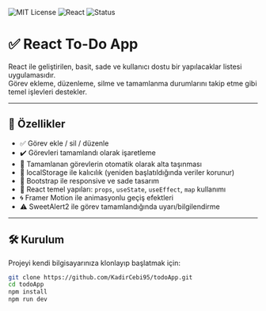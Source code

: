 ![MIT License](https://img.shields.io/badge/license-MIT-blue.svg)
![React](https://img.shields.io/badge/react-18.2.0-blue)
![Status](https://img.shields.io/badge/status-Active-brightgreen)

# ✅ React To-Do App

React ile geliştirilen, basit, sade ve kullanıcı dostu bir yapılacaklar listesi uygulamasıdır.  
Görev ekleme, düzenleme, silme ve tamamlanma durumlarını takip etme gibi temel işlevleri destekler.

---

## 🚀 Özellikler

- ✅ Görev ekle / sil / düzenle
- ✔️ Görevleri tamamlandı olarak işaretleme
- 🔁 Tamamlanan görevlerin otomatik olarak alta taşınması
- 💾 localStorage ile kalıcılık (yeniden başlatıldığında veriler korunur)
- 🎨 Bootstrap ile responsive ve sade tasarım
- 🧠 React temel yapıları: `props`, `useState`, `useEffect`, `map` kullanımı
- 🌀 Framer Motion ile animasyonlu geçiş efektleri
- ⚠️ SweetAlert2 ile görev tamamlandığında uyarı/bilgilendirme

---

## 🛠️ Kurulum

Projeyi kendi bilgisayarınıza klonlayıp başlatmak için:

```bash
git clone https://github.com/KadirCebi95/todoApp.git
cd todoApp
npm install
npm run dev
